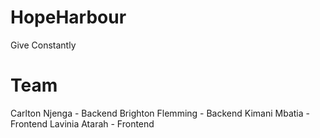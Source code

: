 # HopeHarbour
Give Constantly

# Team

Carlton Njenga - Backend
Brighton Flemming - Backend
Kimani Mbatia - Frontend
Lavinia Atarah - Frontend
